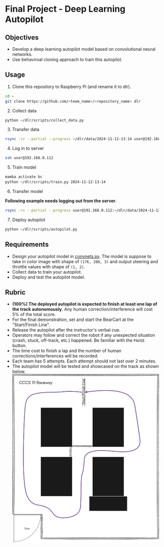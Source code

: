# Final Project - Deep Learning Autopilot
## Objectives
- Develop a deep learning autopilot model based on convolutional neural networks.
- Use behaviroal cloning approach to train this autopilot.

## Usage
1. Clone this repository to Raspberry Pi (and rename it to dlr).
```bash
cd ~
git clone https://github.com/<team_name>/<repository_name> dlr
```
2. Collect data
```bash
python ~/dlr/scripts/collect_data.py
```
3. Transfer data
```bash
rsync -rv --partial --progress ~/dlr/data/2024-11-12-13-14 user@192.168.0.112:~/dlr/data/
```
4. Log in to server
```bash
ssh user@192.168.0.112
```
5. Train model
```bash
mamba activate bc
python ~/dlr/scripts/train.py 2024-11-12-13-14
```
6. Transfer model

**Following example needs logging out from the server**.
```bash
rsync -rv --partial --progress user@192.168.0.112:~/dlr/data/2024-11-12-13-14/AutopilotNet-15epochs-0.001lr.pth ~/dlr/models
```
7. Deploy autopilot
```bash
python ~/dlr/scripts/autopilot.py
```

## Requirements
- Design your autopilot model in [convnets.py](scripts/convnets.py). The model is suppose to take in color image with shape of `(176, 208, 3)` and output steering and throttle values with shape of `(1, 2)`. 
- Collect data to train your autopilot.
- Deploy and test the autopilot model.

## Rubric 
- **(100%) The deployed autopilot is expected to finish at least one lap of the track autonomously.** Any human correction/interference will cost 5% of the total score.
- For the final demonstration, set and start the BearCart at the "Start/Finish Line".
- Release the autopilot after the instructor's verbal cue.
- Operators may follow and correct the robot if any unexpected situation (crash, stuck, off-track, etc.) happened. Be familiar with the `PAUSE` button.
- The time cost to finish a lap and the number of human corrections/interferences will be recorded.
- Each team has 5 attempts. Each attempt should not last over 2 minutes.
- The autopilot model will be tested and showcased on the track as shown below.
![race_track](111_raceway.png)
